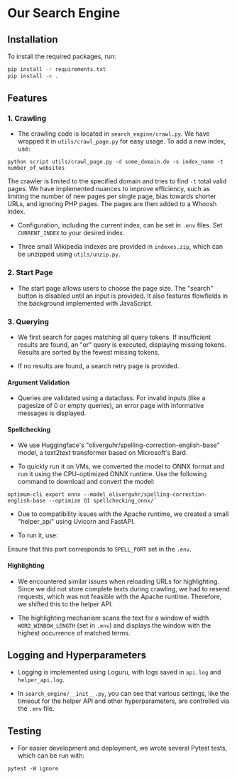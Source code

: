 # Our Search Engine

## Installation

To install the required packages, run:

```bash
pip install -r requirements.txt
pip install -e .
```

## Features

### 1. Crawling

- The crawling code is located in `search_engine/crawl.py`. We have wrapped it in `utils/crawl_page.py` for easy usage. To add a new index, use:

`python script utils/crawl_page.py -d some_domain.de -s index_name -t number_of_websites `

The crawler is limited to the specified domain and tries to find `-t` total valid pages. We have implemented nuances to improve efficiency, such as limiting the number of new pages per single page, bias towards shorter URLs, and ignoring PHP pages. The pages are then added to a Whoosh index.

- Configuration, including the current index, can be set in `.env` files. Set `CURRENT_INDEX` to your desired index.

- Three small Wikipedia indexes are provided in `indexes.zip`, which can be unzipped using `utils/unzip.py`.

### 2. Start Page

- The start page allows users to choose the page size. The "search" button is disabled until an input is provided. It also features flowfields in the background implemented with JavaScript.

### 3. Querying

- We first search for pages matching all query tokens. If insufficient results are found, an "or" query is executed, displaying missing tokens. Results are sorted by the fewest missing tokens.

- If no results are found, a search retry page is provided.

#### Argument Validation

- Queries are validated using a dataclass. For invalid inputs (like a pagesize of 0 or empty queries), an error page with informative messages is displayed.

#### Spellchecking

- We use Huggingface's "oliverguhr/spelling-correction-english-base" model, a text2text transformer based on Microsoft's Bard.

- To quickly run it on VMs, we converted the model to ONNX format and run it using the CPU-optimized ONNX runtime. Use the following command to download and convert the model:

`` optimum-cli export onnx --model oliverguhr/spelling-correction-english-base --optimize O1 spellchecking_onnx/`  ``

- Due to compatibility issues with the Apache runtime, we created a small "helper_api" using Uvicorn and FastAPI.

- To run it, use:

Ensure that this port corresponds to `SPELL_PORT` set in the `.env`.

#### Highlighting

- We encountered similar issues when reloading URLs for highlighting. Since we did not store complete texts during crawling, we had to resend requests, which was not feasible with the Apache runtime. Therefore, we shifted this to the helper API.

- The highlighting mechanism scans the text for a window of width `WORD_WINDOW_LENGTH` (set in `.env`) and displays the window with the highest occurrence of matched terms.

## Logging and Hyperparameters

- Logging is implemented using Loguru, with logs saved in `api.log` and `helper_api.log`.

- In `search_engine/__init__.py`, you can see that various settings, like the timeout for the helper API and other hyperparameters, are controlled via the `.env` file.

## Testing

- For easier development and deployment, we wrote several Pytest tests, which can be run with:

`pytest -W ignore`
